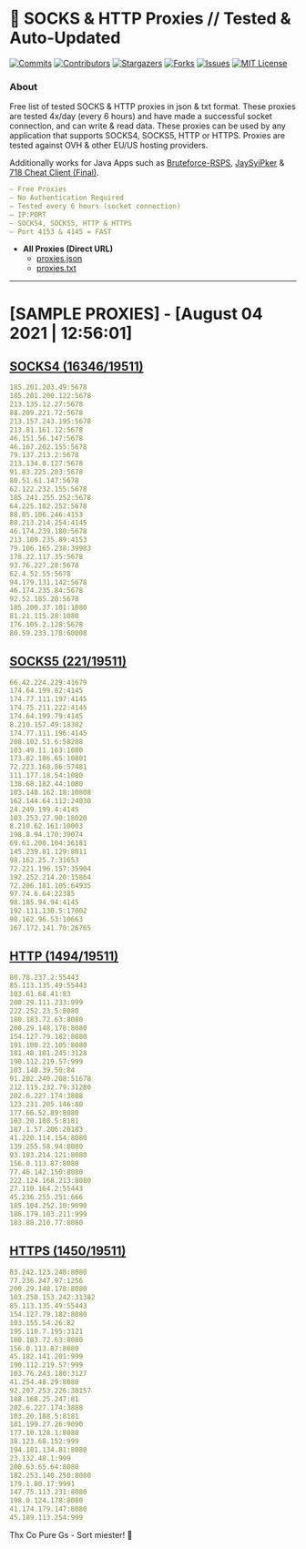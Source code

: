 <!-- MARKDOWN LINKS & IMAGES -->
<!-- https://www.markdownguide.org/basic-syntax/#reference-style-links -->
[contributors-shield]: https://img.shields.io/github/contributors/KaiBurton/free-proxies-autoupdated?style=for-the-badge
[contributors-url]: https://github.com/KaiBurton/free-proxies-autoupdated/graphs/contributors
[forks-shield]: https://img.shields.io/github/forks/KaiBurton/free-proxies-autoupdated?style=for-the-badge
[forks-url]: https://github.com/KaiBurton/free-proxies-autoupdated/network/members
[stars-shield]: https://img.shields.io/github/stars/KaiBurton/free-proxies-autoupdated?style=for-the-badge
[stars-url]: https://github.com/KaiBurton/free-proxies-autoupdated/stargazers
[issues-shield]: https://img.shields.io/github/issues/KaiBurton/free-proxies-autoupdated?style=for-the-badge
[issues-url]: https://github.com/KaiBurton/free-proxies-autoupdated/issues
[license-shield]: https://img.shields.io/github/license/KaiBurton/free-proxies-autoupdated?style=for-the-badge
[license-url]: https://github.com/KaiBurton/free-proxies-autoupdated/blob/main/LICENSE
[commit-shield]: https://img.shields.io/github/last-commit/KaiBurton/free-proxies-autoupdated?style=for-the-badge
[commit-url]: https://github.com/KaiBurton/free-proxies-autoupdated/commits/main

# 🎁 SOCKS & HTTP Proxies // Tested & Auto-Updated

[![Commits][commit-shield]][commit-url]
[![Contributors][contributors-shield]][contributors-url]
[![Stargazers][stars-shield]][stars-url]
[![Forks][forks-shield]][forks-url]
[![Issues][issues-shield]][issues-url]
[![MIT License][license-shield]][license-url]

### About
Free list of tested SOCKS & HTTP proxies in json & txt format. These proxies are tested 4x/day (every 6 hours) and have made a successful socket connection, and can write & read data. These proxies can be used by any application that supports SOCKS4, SOCKS5, HTTP or HTTPS. Proxies are tested against OVH & other EU/US hosting providers.

Additionally works for Java Apps such as [Bruteforce-RSPS](https://github.com/KaiBurton/Bruteforce-RSPS), [JaySyiPker](https://github.com/JayArrowz/JaySyiPker) & [718 Cheat Client (Final)](https://github.com/KaiBurton/718-Cheat-Client-Final). 

```yaml
— Free Proxies
— No Authentication Required
— Tested every 6 hours (socket connection)
— IP:PORT
— SOCKS4, SOCKS5, HTTP & HTTPS
— Port 4153 & 4145 = FAST
```

- **All Proxies (Direct URL)**
  - [proxies.json](https://raw.githubusercontent.com/KaiBurton/free-proxies-autoupdated/main/proxies.json)
  - [proxies.txt](https://raw.githubusercontent.com/KaiBurton/free-proxies-autoupdated/main/proxies.txt)

---

# [SAMPLE PROXIES] - [August 04 2021 | 12:56:01]

## [SOCKS4 (16346/19511)](https://raw.githubusercontent.com/KaiBurton/free-proxies-autoupdated/main/proxies-socks4.txt)
```yaml
185.201.203.49:5678
185.201.200.122:5678
213.135.12.27:5678
88.209.221.72:5678
213.157.243.195:5678
213.81.161.12:5678
46.151.56.147:5678
46.167.202.155:5678
79.137.213.2:5678
213.134.0.127:5678
91.83.225.203:5678
80.51.61.147:5678
62.122.232.155:5678
185.241.255.252:5678
64.225.182.252:5678
88.85.106.246:4153
88.213.214.254:4145
46.174.239.180:5678
213.109.235.89:4153
79.106.165.238:39983
178.22.117.35:5678
93.76.227.28:5678
62.4.52.55:5678
94.179.131.142:5678
46.174.235.84:5678
92.52.185.20:5678
185.200.37.101:1080
81.21.115.28:1080
176.105.2.128:5678
80.59.233.178:60008
```

## [SOCKS5 (221/19511)](https://raw.githubusercontent.com/KaiBurton/free-proxies-autoupdated/main/proxies-socks5.txt)
```yaml
66.42.224.229:41679
174.64.199.82:4145
174.77.111.197:4145
174.75.211.222:4145
174.64.199.79:4145
8.210.157.49:18302
174.77.111.196:4145
208.102.51.6:58208
103.49.11.163:1080
173.82.186.65:10801
72.223.168.86:57481
111.177.18.54:1080
138.68.182.44:1080
103.148.162.18:10808
162.144.64.112:24030
24.249.199.4:4145
103.253.27.90:18020
8.210.62.161:10003
198.8.94.170:39074
69.61.200.104:36181
145.239.81.129:8011
98.162.25.7:31653
72.221.196.157:35904
192.252.214.20:15864
72.206.181.105:64935
97.74.6.64:22385
98.185.94.94:4145
192.111.130.5:17002
98.162.96.53:10663
167.172.141.70:26765
```

## [HTTP (1494/19511)](https://raw.githubusercontent.com/KaiBurton/free-proxies-autoupdated/main/proxies-http.txt)
```yaml
80.78.237.2:55443
85.113.135.49:55443
103.61.68.41:83
200.29.111.233:999
222.252.23.5:8080
180.183.72.63:8080
200.29.148.178:8080
154.127.79.182:8080
191.100.22.105:8080
181.48.101.245:3128
190.112.219.57:999
103.148.39.50:84
91.202.240.208:51678
212.115.232.79:31280
202.6.227.174:3888
123.231.205.146:80
177.66.52.89:8080
103.20.188.5:8181
187.1.57.206:20183
41.220.114.154:8080
139.255.58.94:8080
93.183.214.121:8080
156.0.113.87:8080
77.46.142.150:8080
222.124.168.213:8080
27.110.164.2:55443
45.236.255.251:666
185.104.252.10:9090
186.179.103.211:999
183.88.210.77:8080
```

## [HTTPS (1450/19511)](https://raw.githubusercontent.com/KaiBurton/free-proxies-autoupdated/main/proxies-https.txt)
```yaml
83.242.123.248:8080
77.236.247.97:1256
200.29.148.178:8080
103.250.153.242:31382
85.113.135.49:55443
154.127.79.182:8080
103.155.54.26:82
195.110.7.195:3121
180.183.72.63:8080
156.0.113.87:8080
45.182.141.201:999
190.112.219.57:999
103.76.243.180:3127
41.254.48.29:8080
92.207.253.226:38157
188.168.25.247:81
202.6.227.174:3888
103.20.188.5:8181
181.199.27.26:9090
177.10.128.1:8080
38.123.68.152:999
194.181.134.81:8080
23.132.48.1:999
200.63.65.64:8080
182.253.140.250:8080
179.1.80.17:9991
147.75.113.231:8080
198.0.124.178:8080
41.174.179.147:8080
45.189.113.254:999
```



Thx Co Pure Gs - Sort miester! 💟